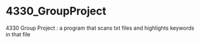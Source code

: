# 4330_GroupProject
4330 Group Project : a program that scans txt files and highlights keywords in that file
